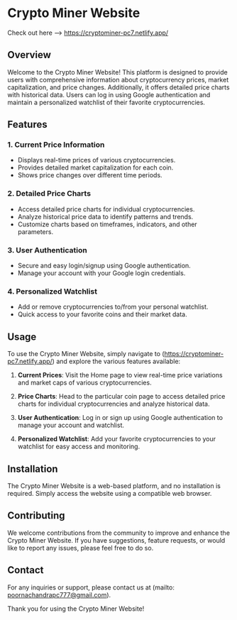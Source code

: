 # Crypto Miner Website 

Check out here --> https://cryptominer-pc7.netlify.app/

## Overview

Welcome to the Crypto Miner Website! This platform is designed to provide users with comprehensive information about cryptocurrency prices, market capitalization, and price changes. Additionally, it offers detailed price charts with historical data. Users can log in using Google authentication and maintain a personalized watchlist of their favorite cryptocurrencies.

## Features

### 1. Current Price Information
- Displays real-time prices of various cryptocurrencies.
- Provides detailed market capitalization for each coin.
- Shows price changes over different time periods.

### 2. Detailed Price Charts
- Access detailed price charts for individual cryptocurrencies.
- Analyze historical price data to identify patterns and trends.
- Customize charts based on timeframes, indicators, and other parameters.

### 3. User Authentication
- Secure and easy login/signup using Google authentication.
- Manage your account with your Google login credentials.

### 4. Personalized Watchlist
- Add or remove cryptocurrencies to/from your personal watchlist.
- Quick access to your favorite coins and their market data.


## Usage

To use the Crypto Miner Website, simply navigate to (https://cryptominer-pc7.netlify.app/) and explore the various features available:

1. **Current Prices**: Visit the Home page to view real-time price variations and market caps of various cryptocurrencies.

2. **Price Charts**: Head to the particular coin page to access detailed price charts for individual cryptocurrencies and analyze historical data.

3. **User Authentication**: Log in or sign up using Google authentication to manage your account and watchlist.

4. **Personalized Watchlist**: Add your favorite cryptocurrencies to your watchlist for easy access and monitoring.


## Installation

The Crypto Miner Website is a web-based platform, and no installation is required. Simply access the website using a compatible web browser.

## Contributing

We welcome contributions from the community to improve and enhance the Crypto Miner Website. If you have suggestions, feature requests, or would like to report any issues, please feel free to do so.

## Contact

For any inquiries or support, please contact us at (mailto: poornachandrapc777@gmail.com).

Thank you for using the Crypto Miner Website!